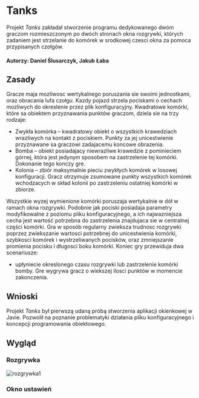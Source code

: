 # Tanks
Projekt _Tanks_ zakładał stworzenie programu dedykowanego dwóm graczom rozmieszczonym po dwóch stronach okna rozgrywki, których zadaniem jest strzelanie do komórek w
srodkowej czesci okna za pomoca przypisanych czołgów.  
#### Autorzy: Daniel Ślusarczyk, Jakub Łaba

## Zasady
Gracze maja mozliwosc wertykalnego poruszania sie swoimi jednostkami, oraz obracania lufa czołgu. Kazdy pojazd strzela
pociskami o cechach mozliwych do okreslenie przez plik konfiguracyjny.
Kwadratowe komórki, które sa obiektem przyznawania punktów graczom, dziela sie na trzy rodzaje:  
- Zwykła komórka – kwadratowy obiekt o wszystkich krawedziach wrazliwych na kontakt z pociskiem. Punkty za jej unicestwienie przyznawane sa graczowi zadajacemu koncowe obrazenia.   
- Bomba – obiekt posiadajacy niewrazliwe krawedzie z pominieciem górnej, która jest jedynym sposobem na zastrzelenie tej komórki. Dokonanie tego konczy gre.  
- Kolonia – zbiór maksymalnie pieciu zwykłych komórek w losowej konfiguracji. Gracz otrzymuje zsumowane punkty wszystkich komórek wchodzacych w skład kolonii po zastrzeleniu ostatniej komórki w zbiorze.  

Wszystkie wyzej wymienione komórki poruszaja wertykalnie w dół w ramach okna rozgrywki. Podobnie jak pociski posiadaja parametry modyfikowalne z poziomu pliku konfiguracyjnego,
a ich najwazniejsza cecha jest wartość potrzebna do zastrzelenia znajdujaca sie w centralnej części komórki. Gra w sposób regularny zwieksza trudnosc rozgrywki poprzez zwiekszanie wartosci potrzebnej do unicestwienia komórki, szybkosci komórek i wystrzeliwanych pocisków, oraz zmniejszanie promienia pocisku i długosci boku komórki. Koniec gry przewiduja dwa scenariusze: 
- upłyniecie okreslonego czasu rozgrywki lub zastrzelenie komórki bomby. Gre wygrywa gracz o wiekszej ilosci punktów w momencie zakonczenia.

## Wnioski
Projekt _Tanks_ był pierwszą udaną próbą stworzenia aplikacji okienkowej w Javie. Pozwolił na poznanie problematyki działania pliku konfiguracyjnego i koncepcji programowania obiektowego. 

## Wygląd
### Rozgrywka
![rozgrywka1](https://user-images.githubusercontent.com/74370363/125438035-615f21cb-048b-419c-ab55-e296f6591966.png)

### Okno ustawień
